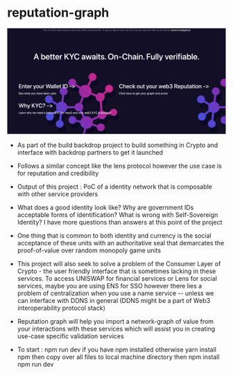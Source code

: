 # reputation-graph
![A Better KYC awaits. On-Chain. Fully verifiable](./TitlePage.png)
- As part of the build backdrop project to build something in Crypto and interface with backdrop partners to get it launched

- Follows a similar concept like the lens protocol however the use case is for reputation and credibility

- Output of this project : PoC of a identity network that is composable with other service providers

- What does a good identity look like? Why are government IDs acceptable forms of identification? What is wrong with Self-Sovereign Identity? I have more questions than answers at this point of the project

- One thing that is common to both identity and currency is the social acceptance of these units with an authoritative seal that demarcates the proof-of-value over random monopoly game units

- This project will also seek to solve a problem of the Consumer Layer of Crypto - the user friendly interface that is sometimes lacking in these services. To access UNISWAP for financial services or Lens for social services, maybe you are using ENS for SSO however there lies a problem of centralization when you use a name service -- unless we can interface with DDNS in general (DDNS might be a part of Web3 interoperability protocol stack)

- Reputation graph will help you import a network-graph of value from your interactions with these services which will assist you in creating use-case specific validation services

- To start : npm run dev if you have npm installed otherwise
yarn install npm
then copy over all files to local machine directory
then 
npm install 
npm run dev